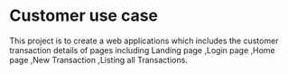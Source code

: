 
# Customer use case

This project is to create a web applications which includes the customer transaction details of pages including Landing page ,Login page
,Home page ,New Transaction ,Listing all Transactions.


